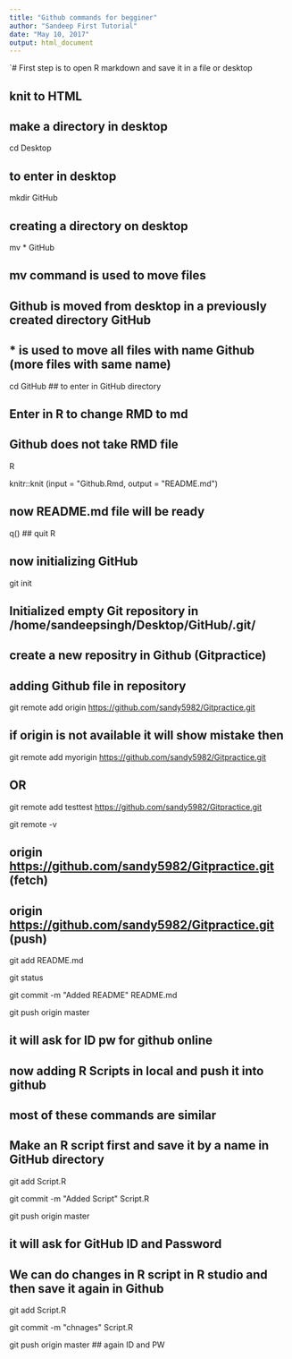 ```yaml
---
title: "Github commands for begginer"
author: "Sandeep First Tutorial"
date: "May 10, 2017"
output: html_document
---
```


`# First step is to open R markdown and save it in a file or desktop
## knit to HTML
## make a directory in desktop

cd Desktop    
## to enter in desktop

mkdir GitHub  
## creating a directory on desktop

mv * GitHub 
## mv command is used to move files
## Github is moved from desktop in a previously created directory GitHub
## * is used to move all files with name Github (more files with same name)

cd GitHub  ## to enter in GitHub directory

## Enter in R to change RMD to md
## Github does not take RMD file 

R

knitr::knit (input = "Github.Rmd, output = "README.md")
## now README.md file will be ready

q() ## quit R


## now initializing GitHub

git init
## Initialized empty Git repository in /home/sandeepsingh/Desktop/GitHub/.git/

## create a new repositry in Github (Gitpractice)

## adding Github file in repository

git remote add origin https://github.com/sandy5982/Gitpractice.git

## if origin is not available it will show mistake then

git remote add myorigin https://github.com/sandy5982/Gitpractice.git

## OR

git remote add testtest https://github.com/sandy5982/Gitpractice.git

git remote -v
## origin	https://github.com/sandy5982/Gitpractice.git (fetch)
## origin	https://github.com/sandy5982/Gitpractice.git (push)

git add README.md

git status

git commit -m "Added README" README.md
 
git push origin master
 ## it will ask for ID pw for github online
 
 ## now adding R Scripts in local and push it into github
 ## most of these commands are similar
 ## Make an R script first and save it by a name in GitHub directory
 
git add Script.R
 
git commit -m "Added Script" Script.R

git push origin master
## it will ask for GitHub ID and Password

## We can do changes in R script in R studio and then save it again in Github

git add Script.R

git commit -m "chnages" Script.R

git push origin master  ## again ID and PW


 
 




